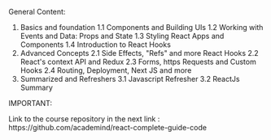 General Content:

1. Basics and foundation
    1.1 Components and Building UIs
    1.2 Working with Events and Data: Props and State
    1.3 Styling React Apps and Components
    1.4 Introduction to React Hooks 
2. Advanced Concepts
    2.1 Side Effects, "Refs" and more React Hooks
    2.2 React's context API and Redux
    2.3 Forms, https Requests and Custom Hooks
    2.4 Routing, Deployment, Next JS and more
3. Summarized and Refreshers
    3.1 Javascript Refresher
    3.2 ReactJs Summary


IMPORTANT:
<Link>
Link to the course repository in the next link : https://github.com/academind/react-complete-guide-code
</Link>